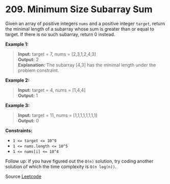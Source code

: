 # 209. Minimum Size Subarray Sum
Given an array of positive integers `nums` and a positive integer `target`, return the minimal length of a subarray 
whose sum is greater than or equal to target. If there is no such subarray, return 0 instead.

**Example 1:**
> **Input:** target = 7, nums = [2,3,1,2,4,3]<br>
> **Output:** 2<br>
> **Explanation:** The subarray [4,3] has the minimal length under the problem constraint.

**Example 2:**
> **Input:** target = 4, nums = [1,4,4]<br>
> **Output:** 1

**Example 3:**
> **Input:** target = 11, nums = [1,1,1,1,1,1,1,1]<br>
> **Output:** 0

**Constraints:**
- `1 <= target <= 10^9`
- `1 <= nums.length <= 10^5`
- `1 <= nums[i] <= 10^4`

Follow up: If you have figured out the `O(n)` solution, try coding another solution of which the time complexity is 
`O(n log(n))`.

Source [Leetcode](https://leetcode.com/problems/minimum-size-subarray-sum/description)
